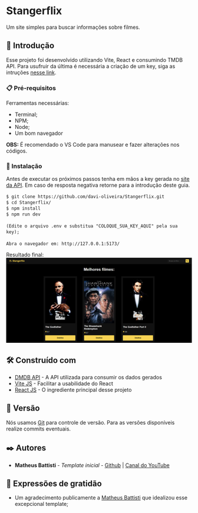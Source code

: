 # Stangerflix

Um site simples para buscar informações sobre filmes.

## 🚀 Introdução

Esse projeto foi desenvolvido utilizando Vite, React e consumindo TMDB API. Para usufruir da última é necessária a criação de um key, siga as intruções [nesse link](https://developers.themoviedb.org/3/getting-started/introduction). 

### 📋 Pré-requisitos

Ferramentas necessárias:

* Terminal;
* NPM;
* Node;
* Um bom navegador

**OBS:** É recomendado o VS Code para manusear e fazer alterações nos códigos.

### 🔧 Instalação

Antes de executar os próximos passos tenha em mãos a key gerada no [site da API](https://developers.themoviedb.org/3/getting-started/introduction). Em caso de resposta negativa retorne para a introdução deste guia.

```
$ git clone https://github.com/davi-oliveira/Stangerflix.git
$ cd Stangerflix/
$ npm install
$ npm run dev

(Edite o arquivo .env e substitua "COLOQUE_SUA_KEY_AQUI" pela sua key);

Abra o navegador em: http://127.0.0.1:5173/
```

Resultado final:
![Resultado](https://github.com/davi-oliveira/Stangerflix/blob/master/resultado/resultado-final.png)

## 🛠️ Construído com

* [DMDB API](https://developers.themoviedb.org/3/getting-started/introduction) - A API utilizada para consumir os dados gerados
* [Vite JS](https://vitejs.dev//) - Facilitar a usabilidade do React
* [React JS](https://pt-br.reactjs.org/) - O ingrediente principal desse projeto

## 📌 Versão

Nós usamos [Git](https://git-scm.com/) para controle de versão. Para as versões disponíveis realize commits eventuais. 

## ✒️ Autores

* **Matheus Battisti** - *Template inicial* - [Github](https://github.com/matheusbattisti) | [Canal do YouTube](https://www.youtube.com/c/MatheusBattisti)


## 🎁 Expressões de gratidão

* Um agradecimento publicamente a [Matheus Battisti](https://github.com/matheusbattisti) que idealizou esse excepcional template;
